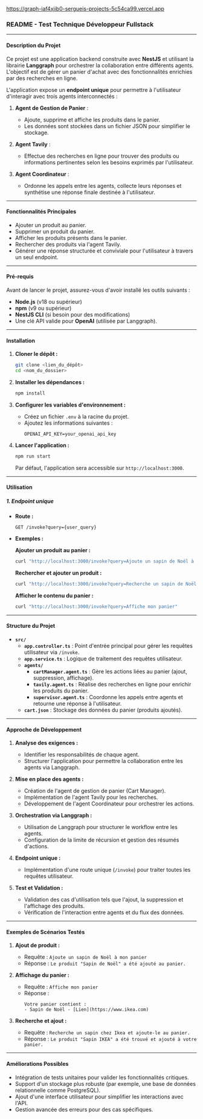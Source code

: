 https://graph-iaf4xjib0-sergueis-projects-5c54ca99.vercel.app

### README - **Test Technique Développeur Fullstack**

---

#### **Description du Projet**
Ce projet est une application backend construite avec **NestJS** et utilisant la librairie **Langgraph** pour orchestrer la collaboration entre différents agents. L'objectif est de gérer un panier d'achat avec des fonctionnalités enrichies par des recherches en ligne.

L'application expose un **endpoint unique** pour permettre à l'utilisateur d'interagir avec trois agents interconnectés :

1. **Agent de Gestion de Panier** :
   - Ajoute, supprime et affiche les produits dans le panier.
   - Les données sont stockées dans un fichier JSON pour simplifier le stockage.

2. **Agent Tavily** :
   - Effectue des recherches en ligne pour trouver des produits ou informations pertinentes selon les besoins exprimés par l'utilisateur.

3. **Agent Coordinateur** :
   - Ordonne les appels entre les agents, collecte leurs réponses et synthétise une réponse finale destinée à l'utilisateur.

---

#### **Fonctionnalités Principales**
- Ajouter un produit au panier.
- Supprimer un produit du panier.
- Afficher les produits présents dans le panier.
- Rechercher des produits via l'agent Tavily.
- Générer une réponse structurée et conviviale pour l'utilisateur à travers un seul endpoint.

---

#### **Pré-requis**
Avant de lancer le projet, assurez-vous d'avoir installé les outils suivants :
- **Node.js** (v18 ou supérieur)
- **npm** (v9 ou supérieur)
- **NestJS CLI** (si besoin pour des modifications)
- Une clé API valide pour **OpenAI** (utilisée par Langgraph).

---

#### **Installation**

1. **Cloner le dépôt :**
   ```bash
   git clone <lien_du_dépôt>
   cd <nom_du_dossier>
   ```

2. **Installer les dépendances :**
   ```bash
   npm install
   ```

3. **Configurer les variables d'environnement :**
   - Créez un fichier `.env` à la racine du projet.
   - Ajoutez les informations suivantes :
     ```env
     OPENAI_API_KEY=your_openai_api_key
     ```

4. **Lancer l'application :**
   ```bash
   npm run start
   ```

   Par défaut, l'application sera accessible sur `http://localhost:3000`.

---

#### **Utilisation**

##### **1. Endpoint unique**
- **Route :**
  ```
  GET /invoke?query={user_query}
  ```
- **Exemples :**

  **Ajouter un produit au panier :**
  ```bash
  curl "http://localhost:3000/invoke?query=Ajoute un sapin de Noël à mon panier"
  ```

  **Rechercher et ajouter un produit :**
  ```bash
  curl "http://localhost:3000/invoke?query=Recherche un sapin de Noël chez Ikea et ajoute-le au panier"
  ```

  **Afficher le contenu du panier :**
  ```bash
  curl "http://localhost:3000/invoke?query=Affiche mon panier"
  ```

---

#### **Structure du Projet**
- **`src/`**
  - **`app.controller.ts`** : Point d'entrée principal pour gérer les requêtes utilisateur via `/invoke`.
  - **`app.service.ts`** : Logique de traitement des requêtes utilisateur.
  - **`agents/`**
    - **`cartManager.agent.ts`** : Gère les actions liées au panier (ajout, suppression, affichage).
    - **`tavily.agent.ts`** : Réalise des recherches en ligne pour enrichir les produits du panier.
    - **`supervisor.agent.ts`** : Coordonne les appels entre agents et retourne une réponse à l'utilisateur.
  - **`cart.json`** : Stockage des données du panier (produits ajoutés).

---

#### **Approche de Développement**
1. **Analyse des exigences :**
   - Identifier les responsabilités de chaque agent.
   - Structurer l'application pour permettre la collaboration entre les agents via Langgraph.

2. **Mise en place des agents :**
   - Création de l'agent de gestion de panier (Cart Manager).
   - Implémentation de l'agent Tavily pour les recherches.
   - Développement de l'agent Coordinateur pour orchestrer les actions.

3. **Orchestration via Langgraph :**
   - Utilisation de Langgraph pour structurer le workflow entre les agents.
   - Configuration de la limite de récursion et gestion des résumés d'actions.

4. **Endpoint unique :**
   - Implémentation d'une route unique (`/invoke`) pour traiter toutes les requêtes utilisateur.

5. **Test et Validation :**
   - Validation des cas d'utilisation tels que l'ajout, la suppression et l'affichage des produits.
   - Vérification de l'interaction entre agents et du flux des données.

---

#### **Exemples de Scénarios Testés**

1. **Ajout de produit :**
   - Requête : `Ajoute un sapin de Noël à mon panier`
   - Réponse : `Le produit "Sapin de Noël" a été ajouté au panier.`

2. **Affichage du panier :**
   - Requête : `Affiche mon panier`
   - Réponse :
     ```
     Votre panier contient :
     - Sapin de Noël - [Lien](https://www.ikea.com)
     ```

3. **Recherche et ajout :**
   - Requête : `Recherche un sapin chez Ikea et ajoute-le au panier.`
   - Réponse : `Le produit "Sapin IKEA" a été trouvé et ajouté à votre panier.`

---

#### **Améliorations Possibles**
- Intégration de tests unitaires pour valider les fonctionnalités critiques.
- Support d'un stockage plus robuste (par exemple, une base de données relationnelle comme PostgreSQL).
- Ajout d'une interface utilisateur pour simplifier les interactions avec l'API.
- Gestion avancée des erreurs pour des cas spécifiques.








